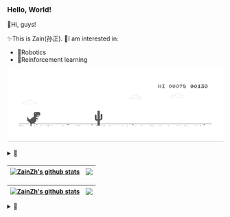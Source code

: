 ### Hello, World!
👋Hi, guys! 

✨This is Zain(孙正).
🤔I am interested in:
- 🤖️Robotics 
- 🧠Reinforcement learning


![Dino](https://raw.githubusercontent.com/praveenscience/praveenscience/master/dino.gif)

<details>
<summary>🌱</summary>
<pre><code>

<!--START_SECTION:waka-->
**I'm an Early 🐤** 

```text
🌞 Morning    45 commits     ██░░░░░░░░░░░░░░░░░░░░░░░   9.49% 
🌆 Daytime    254 commits    █████████████░░░░░░░░░░░░   53.59% 
🌃 Evening    166 commits    ████████░░░░░░░░░░░░░░░░░   35.02% 
🌙 Night      9 commits      ░░░░░░░░░░░░░░░░░░░░░░░░░   1.9%

```
📅 **I'm Most Productive on Thursday** 

```text
Monday       76 commits     ████░░░░░░░░░░░░░░░░░░░░░   16.03% 
Tuesday      56 commits     ███░░░░░░░░░░░░░░░░░░░░░░   11.81% 
Wednesday    102 commits    █████░░░░░░░░░░░░░░░░░░░░   21.52% 
Thursday     128 commits    ██████░░░░░░░░░░░░░░░░░░░   27.0% 
Friday       77 commits     ████░░░░░░░░░░░░░░░░░░░░░   16.24% 
Saturday     22 commits     █░░░░░░░░░░░░░░░░░░░░░░░░   4.64% 
Sunday       13 commits     ░░░░░░░░░░░░░░░░░░░░░░░░░   2.74%

```


📊 **This Week I Spent My Time On** 

```text
⌚︎ Time Zone: Asia/Shanghai

💬 Programming Languages: 
Python                   16 hrs 16 mins      █████████████████████░░░░   87.14% 
YAML                     59 mins             █░░░░░░░░░░░░░░░░░░░░░░░░   5.27% 
Text                     47 mins             █░░░░░░░░░░░░░░░░░░░░░░░░   4.26% 
JSON                     34 mins             ░░░░░░░░░░░░░░░░░░░░░░░░░   3.05% 
C++                      2 mins              ░░░░░░░░░░░░░░░░░░░░░░░░░   0.2%

🔥 Editors: 
PyCharm                  18 hrs 15 mins      ████████████████████████░   97.81% 
CLion                    15 mins             ░░░░░░░░░░░░░░░░░░░░░░░░░   1.39% 
VS Code                  9 mins              ░░░░░░░░░░░░░░░░░░░░░░░░░   0.8%

💻 Operating System: 
Linux                    18 hrs 40 mins      █████████████████████████   100.0%

```

**I Mostly Code in Python** 

```text
Python                   10 repos            █████████████░░░░░░░░░░░░   52.63% 
C++                      6 repos             ████████░░░░░░░░░░░░░░░░░   31.58% 
Jupyter Notebook         2 repos             ██░░░░░░░░░░░░░░░░░░░░░░░   10.53% 
C                        1 repo              █░░░░░░░░░░░░░░░░░░░░░░░░   5.26%

```



 Last Updated on 05/12/2022 01:28:40 UTC
<!--END_SECTION:waka-->
</code></pre>
</details>



#### 
| <a href="https://github.com/ZainZh/github-readme-stats"><img align="center" src="https://github-readme-stats-an0fxpx8x-zainzh.vercel.app/api/top-langs/?username=ZainZh&layout=compact&show_icons=true&include_all_commits=true&theme=buefy&hide_border=true" alt="ZainZh's github stats" /></a> | <a href="https://github.com/ZainZh/github-readme-stats"><img align="center" src="https://github-readme-stats-an0fxpx8x-zainzh.vercel.app/api/wakatime?username=ZainZh&layout=compact&theme=buefy&hide_border=true&langs_count=8" /></a> |
| ------------- | ------------- |

#### 
| <a href="https://github.com/ZainZh/github-readme-stats"><img align="center" src="https://github-readme-stats-an0fxpx8x-zainzh.vercel.app/api?username=ZainZh&show_icons=true&include_all_commits=true&theme=buefy&hide_border=true" alt="ZainZh's github stats" /></a> | <a href="https://github.com/ZainZh/github-readme-stats"><img align="center" src="https://github-readme-streak-stats.herokuapp.com/?user=ZainZh&layout=compact&theme=buefy&hide_border=true" /></a> |
| --- | --- |


<details>
<summary>💬</summary>
<pre><code>

Most Used Languages: The language that I used most in all projects.
Wakatime Stats: My working time stats in the past fourteen days.
Github stats: My growth process.
</code></pre>
</details>

<!--
**ZainZh/ZainZh** is a ✨ _special_ ✨ repository because its `README.md` (this file) appears on your GitHub profile.

Here are some ideas to get you started:

- 🔭 I’m currently working on ...
- 🌱 I’m currently learning ...
- 👯 I’m looking to collaborate on ...
- 🤔 I’m looking for help with ...
- 💬 Ask me about ...
- 📫 How to reach me: ...
- 😄 Pronouns: ...
- ⚡ Fun fact: ...
-->
